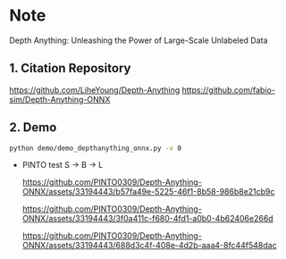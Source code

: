 # Note

Depth Anything: Unleashing the Power of Large-Scale Unlabeled Data

## 1. Citation Repository

  https://github.com/LiheYoung/Depth-Anything
  https://github.com/fabio-sim/Depth-Anything-ONNX


## 2. Demo

```bash
python demo/demo_depthanything_onnx.py -v 0
```

- PINTO test S -> B -> L

  https://github.com/PINTO0309/Depth-Anything-ONNX/assets/33194443/b57fa49e-5225-46f1-8b58-986b8e21cb9c
      
  https://github.com/PINTO0309/Depth-Anything-ONNX/assets/33194443/3f0a411c-f680-4fd1-a0b0-4b62406e266d
      
  https://github.com/PINTO0309/Depth-Anything-ONNX/assets/33194443/688d3c4f-408e-4d2b-aaa4-8fc44f548dac

